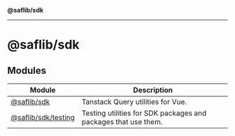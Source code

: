 **@saflib/sdk**

---

# @saflib/sdk

## Modules

| Module                                              | Description                                                    |
| --------------------------------------------------- | -------------------------------------------------------------- |
| [@saflib/sdk](@saflib/sdk/index.md)                 | Tanstack Query utilities for Vue.                              |
| [@saflib/sdk/testing](@saflib/sdk/testing/index.md) | Testing utilities for SDK packages and packages that use them. |
